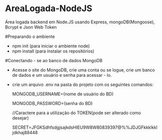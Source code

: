 # AreaLogada-NodeJS
Área logada backend em Node.JS usando Express, mongoDB(Mongoose), Bcrypt e Json Web Token


#Preparando o ambiente

- npm init (para iniciar o ambiente node)
- npm install (para instalar os repositórios)

#Conectando - se ao banco de dados MongoDB
- Acesse o site do MongoDB, crie uma conta ou se logue, crie um banco de dados e um usuário e senha para acessar - lo.
- crie um arquivo .env na pasta do projeto com os seguintes comandos:
  
  MONGODB_USERNAME=(nome de usuário do BD)
  
  MONGODB_PASSWORD=(senha do BD)
  
  //Caractere para a utilização do TOKEN(pode ser alterado como desejar)
  
  SECRET=JFGKSdhfsdgjsajkdsHIEU9W8W80839397@$%$%%JDJGFkkklkkljdkhaj88448

